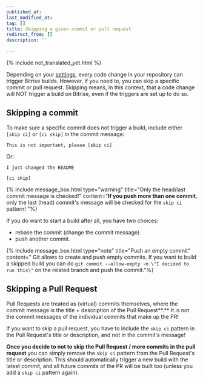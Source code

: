 ```yaml
---
published_at:
last_modified_at:
tag: []
title: Skipping a given commit or pull request
redirect_from: []
description: ''

---
```

{% include not_translated_yet.html %}
  
Depending on your [settings](/builds/triggering-builds/triggering-builds/), every code change in your repository can trigger Bitrise builds. However, if you need to, you can skip a specific commit or pull request. Skipping means, in this context, that a code change will NOT trigger a build on Bitrise, even if the triggers are set up to do so.

## Skipping a commit

To make sure a specific commit does not trigger a build, include either `[skip ci]` or `[ci skip]` in the commit message:

    This is not important, please [skip ci]

Or:

    I just changed the README
    
    [ci skip]

{% include message_box.html type="warning" title="Only the head/last commit message is checked!" content="**If you push more than one commit**, only the last (head) commit's message will be checked for the `skip ci` pattern! "%}

If you do want to start a build after all, you have two choices:

* rebase the commit (change the commit message)
* push another commit.

{% include message_box.html type="note" title="Push an empty commit" content=" Git allows to create and push empty commits. If you want to build a skipped build you can do `git commit --allow-empty -m \"I decided to run this\"` on the related branch and push the commit."%}

## Skipping a Pull Request

Pull Requests are treated as (virtual) commits themselves, where the commit message is the title + description of the Pull Request**.** It is not the commit messages of the individual commits that make up the PR!

If you want to skip a pull request, you have to include the `skip ci` pattern in the Pull Request's title or description, and not in the commit's message!

**Once you decide to not to skip the Pull Request / more commits in the pull request** you can simply remove the `skip ci` pattern from the Pull Request's title or description. This should automatically trigger a new build with the latest commit, and all future commits of the PR will be built too (unless you add a `skip ci` pattern again).